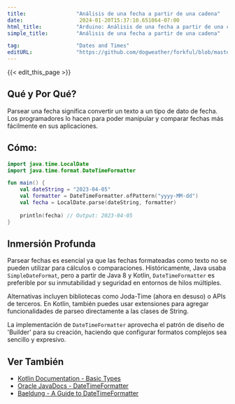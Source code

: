 ```yaml
---
title:                "Análisis de una fecha a partir de una cadena"
date:                  2024-01-20T15:37:10.651064-07:00
html_title:           "Arduino: Análisis de una fecha a partir de una cadena"
simple_title:         "Análisis de una fecha a partir de una cadena"

tag:                  "Dates and Times"
editURL:              "https://github.com/dogweather/forkful/blob/master/content/es/kotlin/parsing-a-date-from-a-string.md"
---
```


{{< edit_this_page >}}

## Qué y Por Qué?
Parsear una fecha significa convertir un texto a un tipo de dato de fecha. Los programadores lo hacen para poder manipular y comparar fechas más fácilmente en sus aplicaciones.

## Cómo:
```kotlin
import java.time.LocalDate
import java.time.format.DateTimeFormatter

fun main() {
    val dateString = "2023-04-05"
    val formatter = DateTimeFormatter.ofPattern("yyyy-MM-dd")
    val fecha = LocalDate.parse(dateString, formatter)
    
    println(fecha) // Output: 2023-04-05
}
```

## Inmersión Profunda
Parsear fechas es esencial ya que las fechas formateadas como texto no se pueden utilizar para cálculos o comparaciones. Históricamente, Java usaba `SimpleDateFormat`, pero a partir de Java 8 y Kotlin, `DateTimeFormatter` es preferible por su inmutabilidad y seguridad en entornos de hilos múltiples.

Alternativas incluyen bibliotecas como Joda-Time (ahora en desuso) o APIs de terceros. En Kotlin, también puedes usar extensiones para agregar funcionalidades de parseo directamente a las clases de String.

La implementación de `DateTimeFormatter` aprovecha el patrón de diseño de 'Builder' para su creación, haciendo que configurar formatos complejos sea sencillo y expresivo.

## Ver También
- [Kotlin Documentation - Basic Types](https://kotlinlang.org/docs/basic-types.html)
- [Oracle JavaDocs - DateTimeFormatter](https://docs.oracle.com/javase/8/docs/api/java/time/format/DateTimeFormatter.html)
- [Baeldung - A Guide to DateTimeFormatter](https://www.baeldung.com/java-datetimeformatter)
